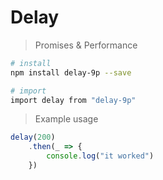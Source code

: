# Delay 

> Promises & Performance

``` bash
# install
npm install delay-9p --save

# import 
import delay from "delay-9p"
```

> Example usage

```javascript
delay(200)
	.then(_ => {
		console.log("it worked")
	})
```